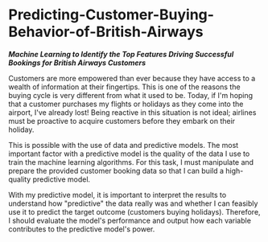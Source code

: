# Predicting-Customer-Buying-Behavior-of-British-Airways
***Machine Learning to Identify the Top Features Driving Successful Bookings for British Airways Customers***

Customers are more empowered than ever because they have access to a wealth of information at their fingertips. This is one of the reasons the buying cycle is very different from what it used to be. Today, if I'm hoping that a customer purchases my flights or holidays as they come into the airport, I've already lost! Being reactive in this situation is not ideal; airlines must be proactive to acquire customers before they embark on their holiday.

This is possible with the use of data and predictive models. The most important factor with a predictive model is the quality of the data I use to train the machine learning algorithms. For this task, I must manipulate and prepare the provided customer booking data so that I can build a high-quality predictive model.

With my predictive model, it is important to interpret the results to understand how "predictive" the data really was and whether I can feasibly use it to predict the target outcome (customers buying holidays). Therefore, I should evaluate the model's performance and output how each variable contributes to the predictive model's power.
